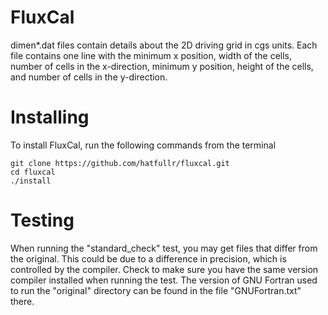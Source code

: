 # FluxCal

dimen*.dat files contain details about the 2D driving grid in cgs units.
Each file contains one line with the minimum x position, width of the
cells, number of cells in the x-direction, minimum y position, height of
the cells, and number of cells in the y-direction.

# Installing

To install FluxCal, run the following commands from the terminal
```
git clone https://github.com/hatfullr/fluxcal.git
cd fluxcal
./install
```

# Testing

When running the "standard_check" test, you may get files that differ
from the original. This could be due to a difference in precision, which
is controlled by the compiler. Check to make sure you have the same
version compiler installed when running the test. The version of GNU
Fortran used to run the "original" directory can be found in the file
"GNUFortran.txt" there.

